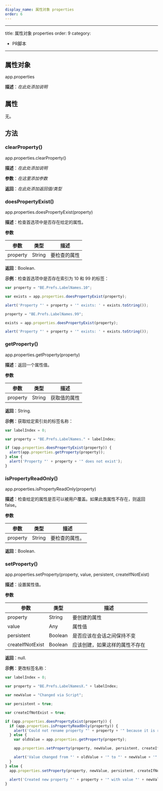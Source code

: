 ```yaml
---
display_name: 属性对象 properties
order: 6
---
```


---
title: 属性对象 properties
order: 9
category:

- PR脚本

---

## 属性对象

app.properties

**描述**：_在此处添加说明_

## 属性

无。

## 方法

### clearProperty()

app.properties.clearProperty()

**描述**：_在此处添加说明_

**参数**：_在这里添加参数_

**返回**：_在此处添加返回值/类型_

### doesPropertyExist()

app.properties.doesPropertyExist(property)

**描述**：检查首选项中是否存在给定的属性。

**参数**

| 参数     | 类型   | 描述         |
| -------- | ------ | ------------ |
| property | String | 要检查的属性 |

**返回**：Boolean.

**示例**：检查首选项中是否存在索引为 10 和 99 的标签：

```javascript
var property = "BE.Prefs.LabelNames.10";

var exists = app.properties.doesPropertyExist(property);

alert('Property "' + property + '" exists: ' + exists.toString());

property = "BE.Prefs.LabelNames.99";

exists = app.properties.doesPropertyExist(property);

alert('Property "' + property + '" exists: ' + exists.toString());
```

### getProperty()

app.properties.getProperty(property)

**描述**：返回一个属性值。

**参数**

| 参数     | 类型   | 描述         |
| -------- | ------ | ------------ |
| property | String | 获取值的属性 |

**返回**：String.

**示例**：获取给定索引处的标签名称：

```javascript
var labelIndex = 0;

var property = "BE.Prefs.LabelNames." + labelIndex;

if (app.properties.doesPropertyExist(property)) {
  alert(app.properties.getProperty(property));
} else {
  alert('Property "' + property + '" does not exist');
}
```

### isPropertyReadOnly()

app.properties.isPropertyReadOnly(property)

**描述**：检查给定的属性是否可以被用户覆盖。如果此类属性不存在，则返回 false。

**参数**

| 参数     | 类型   | 描述           |
| -------- | ------ | -------------- |
| property | String | 要检查的属性。 |

**返回**：Boolean.

### setProperty()

app.properties.setProperty(property, value, persistent, createIfNotExist)

**描述**：设置属性值。

**参数**

| 参数             | 类型    | 描述                           |
| ---------------- | ------- | ------------------------------ |
| property         | String  | 要创建的属性                   |
| value            | Any     | 属性值                         |
| persistent       | Boolean | 是否应该在会话之间保持不变     |
| createIfNotExist | Boolean | 应该创建，如果这样的属性不存在 |

**返回**：null.

**示例**：更改标签名称：

```javascript
var labelIndex = 0;

var property = "BE.Prefs.LabelNamesX." + labelIndex;

var newValue = "Changed via Script";

var persistent = true;

var createIfNotExist = true;

if (app.properties.doesPropertyExist(property)) {
  if (app.properties.isPropertyReadOnly(property)) {
    alert('Could not rename property "' + property + '" because it is read-only.');
  } else {
    var oldValue = app.properties.getProperty(property);

    app.properties.setProperty(property, newValue, persistent, createIfNotExist);

    alert('Value changed from "' + oldValue + '" to "' + newValue + '"');
  }
} else {
  app.properties.setProperty(property, newValue, persistent, createIfNotExist);

  alert('Created new property "' + property + '" with value "' + newValue + '"');
}
```
